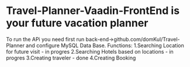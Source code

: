 # Travel-Planner-Vaadin-FrontEnd is your future vacation planner
 To run the APi you need first run back-end->github.com/domKul/Travel-Planner and configure MySQL Data Base.
 Functions:
 1.Searching Location for future visit - in progres
 2.Searching Hotels based on locations - in progres
 3.Creating traveler - done
 4.Creating Booking
 
